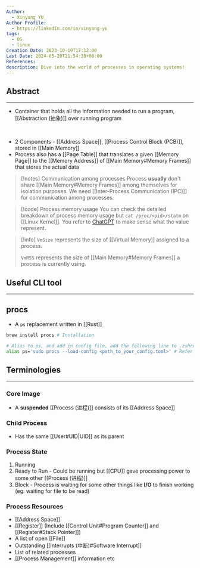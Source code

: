 ```yaml
---
Author:
  - Xinyang YU
Author Profile:
  - https://linkedin.com/in/xinyang-yu
tags:
  - OS
  - linux
Creation Date: 2023-10-19T17:12:00
Last Date: 2024-05-20T21:54:38+08:00
References: 
description: Dive into the world of processes in operating systems!
---
```


## Abstract
---
- Container that holds all the information needed to run a program, [[Abstraction (抽象)]] over running program
</br>

- 2 Components - [[Address Space]], [[Process Control Block (PCB)]], stored in [[Main Memory]]
- Process also has a [[Page Table]] that translates a given [[Memory Page]] to the [[Memory Address]] of [[Main Memory#Memory Frames]] that stores the actual data 


>[!notes] Communication among processes
> Process **usually** don't share [[Main Memory#Memory Frames]] among themselves for isolation purposes. We need [[Inter-Process Communication (IPC)]] for communication among processes.


>[!code] Process memory usage
> You can check the detailed breakdown of process memory usage but `cat /proc/<pid>/statm` on [[Linux Kernel]]. You refer to [ChatGPT](https://chat.openai.com/share/d12cb616-b835-42fd-a3f1-e585869ccde2) to make sense what the value represent.

>[!info]
> `VmSize` represents the size of [[Virtual Memory]] assigned to a process.
> 
> `VmRSS` represents the size of [[Main Memory#Memory Frames]] a process is currently using.

## Useful CLI tool
---
## procs
- A `ps` replacement written in [[Rust]]

```bash
brew install procs # Installation 

# Alias to ps, and add in config file, add the following line to .zshrc
alias ps='sudo procs --load-config <path_to_your_config.toml>' # Refer to https://github.com/dalance/procs?tab=readme-ov-file#configuration for more info on the config.toml
```

## Terminologies
---

### Core Image

- A  **suspended** [[Process (进程)]] consists of its [[Address Space]]

### Child Process

- Has the same [[User#UID|UID]] as its parent
### Process State
1. Running
2. Ready to Run - Could be running but [[CPU]] gave processing power to some other [[Process (进程)]]
3. Block - Process is waiting for some other things like **I/O** to finish working (eg. waiting for file to be read)
### Process Resources
- [[Address Space]]
- [[Register]] (Include [[Control Unit#Program Counter]] and [[Register#Stack Pointer]])
- A list of open [[File]]
- Outstanding [[Interrupts (中断)#Software Interrupt]]
- List of related processes
- [[Process Management]] information etc